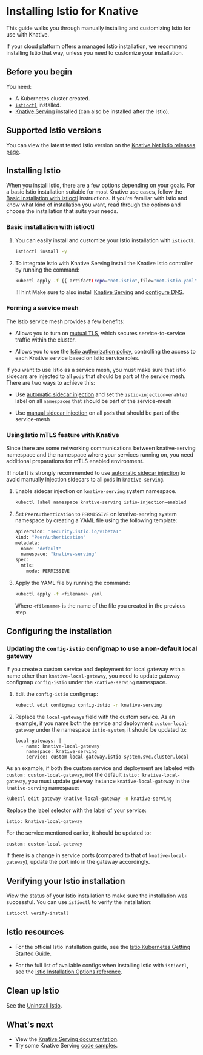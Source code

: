 # Installing Istio for Knative

This guide walks you through manually installing and customizing Istio for use
with Knative.

If your cloud platform offers a managed Istio installation, we recommend
installing Istio that way, unless you need to customize your
installation.

## Before you begin

You need:

- A Kubernetes cluster created.
- [`istioctl`](https://istio.io/docs/setup/install/istioctl/) installed.
- [Knative Serving](../install/README.md) installed (can also be installed after the Istio).

## Supported Istio versions

You can view the latest tested Istio version on the [Knative Net Istio releases page](https://github.com/knative-extensions/net-istio/releases).

## Installing Istio

When you install Istio, there are a few options depending on your goals. For a
basic Istio installation suitable for most Knative use cases, follow the
[Basic installation with istioctl](#basic-installation-with-istioctl) instructions. If you're familiar with
Istio and know what kind of installation you want, read through the options and
choose the installation that suits your needs.

### Basic installation with istioctl
1. You can easily install and customize your Istio installation with `istioctl`.

    ```sh
    istioctl install -y
    ```

1. To integrate Istio with Knative Serving install the Knative Istio controller by running the command:

     ```bash
     kubectl apply -f {{ artifact(repo="net-istio",file="net-istio.yaml")}}
     ```

    !!! hint
        Make sure to also install [Knative Serving](../install/yaml-install/serving/install-serving-with-yaml.md) and [configure DNS](../install/yaml-install/serving/install-serving-with-yaml.md#configure-dns).


### Forming a service mesh
The Istio service mesh provides a few benefits:

- Allows you to turn on [mutual TLS][1], which secures service-to-service
  traffic within the cluster.

- Allows you to use the [Istio authorization policy][2], controlling the access
  to each Knative service based on Istio service roles.

If you want to use Istio as a service mesh, you must make sure that istio sidecars
are injected to all `pods` that should be part of the service mesh. There are two ways to achieve this:

- Use [automatic sidecar injection][3] and set the `istio-injection=enabled` label on all `namespaces`
  that should be part of the service-mesh

- Use [manual sidecar injection][4] on all `pods` that should be part of the service-mesh


### Using Istio mTLS feature with Knative
Since there are some networking communications between knative-serving namespace
and the namespace where your services running on, you need additional
preparations for mTLS enabled environment.

!!! note
    It is strongly recommended to use [automatic sidecar injection][3]
    to avoid manually injection sidecars to all `pods` in `knative-serving`.

1. Enable sidecar injection on `knative-serving` system namespace.

    ```bash
    kubectl label namespace knative-serving istio-injection=enabled
    ```

1. Set `PeerAuthentication` to `PERMISSIVE` on knative-serving system namespace
by creating a YAML file using the following template:

    ```bash
    apiVersion: "security.istio.io/v1beta1"
    kind: "PeerAuthentication"
    metadata:
      name: "default"
      namespace: "knative-serving"
    spec:
      mtls:
        mode: PERMISSIVE
    ```

1. Apply the YAML file by running the command:

    ```bash
    kubectl apply -f <filename>.yaml
    ```
    Where `<filename>` is the name of the file you created in the previous step.


## Configuring the installation

### Updating the `config-istio` configmap to use a non-default local gateway

If you create a custom service and deployment for local gateway with a name other than `knative-local-gateway`, you
need to update gateway configmap `config-istio` under the `knative-serving` namespace.

1. Edit the `config-istio` configmap:

    ```bash
    kubectl edit configmap config-istio -n knative-serving
    ```

2. Replace the `local-gateways` field with the custom service. As an example, if you name both
the service and deployment `custom-local-gateway` under the namespace `istio-system`, it should be updated to:

    ```
    local-gateways: |
      - name: knative-local-gateway
        namespace: knative-serving
        service: custom-local-gateway.istio-system.svc.cluster.local
    ```

As an example, if both the custom service and deployment are labeled with `custom: custom-local-gateway`, not the default
`istio: knative-local-gateway`, you must update gateway instance `knative-local-gateway` in the `knative-serving` namespace:

```bash
kubectl edit gateway knative-local-gateway -n knative-serving
```

Replace the label selector with the label of your service:

```
istio: knative-local-gateway
```

For the service mentioned earlier, it should be updated to:

```
custom: custom-local-gateway
```

If there is a change in service ports (compared to that of
`knative-local-gateway`), update the port info in the gateway accordingly.


## Verifying your Istio installation

View the status of your Istio installation to make sure the installation was
successful. You can use `istioctl` to verify the installation:

```bash
istioctl verify-install
```


## Istio resources

- For the official Istio installation guide, see the
  [Istio Kubernetes Getting Started Guide](https://istio.io/docs/setup/kubernetes/).

- For the full list of available configs when installing Istio with `istioctl`, see
  the
  [Istio Installation Options reference](https://istio.io/docs/setup/install/istioctl/).

## Clean up Istio

See the [Uninstall Istio](https://istio.io/docs/setup/install/istioctl/#uninstall-istio).

## What's next

- View the [Knative Serving documentation](../serving/README.md).
- Try some Knative Serving [code samples](../samples/README.md).

[1]: https://istio.io/docs/concepts/security/#mutual-tls-authentication
[2]: https://istio.io/docs/tasks/security/authz-http/
[3]:
https://istio.io/docs/setup/kubernetes/additional-setup/sidecar-injection/#automatic-sidecar-injection
[4]:
  https://istio.io/docs/setup/kubernetes/additional-setup/sidecar-injection/#manual-sidecar-injection
